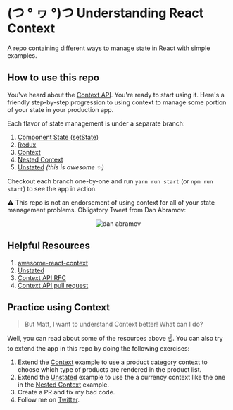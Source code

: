 # (つ ° ヮ °)つ Understanding React Context

A repo containing different ways to manage state in React with simple examples.

## How to use this repo

You've heard about the [Context API](https://reactjs.org/docs/context.html). You're ready to start using it. Here's a friendly step-by-step progression to using context to manage some portion of your state in your production app.

Each flavor of state management is under a separate branch:

1.  [Component State (setState)](https://github.com/matthamil/react-context/tree/1-component-state)
1.  [Redux](https://github.com/matthamil/react-context/tree/2-redux-state)
1.  [Context](https://github.com/matthamil/react-context/tree/3-context)
1.  [Nested Context](https://github.com/matthamil/react-context/tree/4-nested-context)
1.  [Unstated](https://github.com/matthamil/react-context/tree/5-unstated) _(this is awesome :sparkles:)_

Checkout each branch one-by-one and run `yarn run start` (or `npm run start`) to see the app in action.

:warning: This repo is not an endorsement of using context for all of your state management problems. Obligatory Tweet from Dan Abramov:

<p align="center">
  <img src="https://imgur.com/wzFDx7u.png" alt="dan abramov">
</p>

## Helpful Resources

1.  [awesome-react-context](https://github.com/diegohaz/awesome-react-context)
1.  [Unstated](https://github.com/jamiebuilds/unstated)
1.  [Context API RFC](https://github.com/reactjs/rfcs/blob/master/text/0002-new-version-of-context.md)
1.  [Context API pull request](https://github.com/reactjs/rfcs/pull/2/files)

## Practice using Context

> But Matt, I want to understand Context better! What can I do?

Well, you can read about some of the resources above :point_up:. You can also try to extend the app in this repo by doing the following exercises:

1.  Extend the [Context](https://github.com/matthamil/react-context/tree/3-context) example to use a product category context to choose which type of products are rendered in the product list.
1.  Extend the [Unstated](https://github.com/matthamil/react-context/tree/5-unstated) example to use the a currency context like the one in the [Nested Context](https://github.com/matthamil/react-context/tree/4-nested-context) example.
1.  Create a PR and fix my bad code.
1.  Follow me on [Twitter](https://twitter.com/_matthamil).

